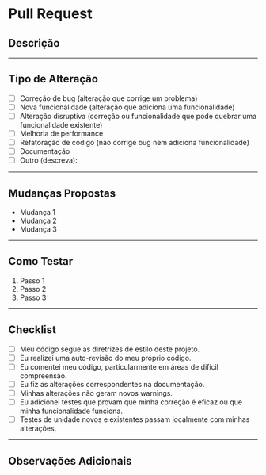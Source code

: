 # Pull Request

## Descrição

<!-- Por favor, inclua um resumo das alterações e qual problema foi resolvido. -->
<!-- Ex: Este PR introduz a funcionalidade X para resolver o problema Y. -->

---

## Tipo de Alteração

<!-- Marque com um "x" todas as opções que se aplicam. -->

- [ ] Correção de bug (alteração que corrige um problema)
- [ ] Nova funcionalidade (alteração que adiciona uma funcionalidade)
- [ ] Alteração disruptiva (correção ou funcionalidade que pode quebrar uma funcionalidade existente)
- [ ] Melhoria de performance
- [ ] Refatoração de código (não corrige bug nem adiciona funcionalidade)
- [ ] Documentação
- [ ] Outro (descreva):

---

## Mudanças Propostas

<!-- Descreva em detalhes as mudanças que você fez. -->

- Mudança 1
- Mudança 2
- Mudança 3

---

## Como Testar

<!-- Por favor, descreva os passos para que o revisor possa testar suas alterações. -->
<!-- Ex: 1. Vá para a página X. 2. Clique no botão Y. 3. Verifique se o resultado Z acontece. -->

1. Passo 1
2. Passo 2
3. Passo 3

---

## Checklist

<!-- Revise os pontos a seguir e marque com "x" o que foi feito. -->

- [ ] Meu código segue as diretrizes de estilo deste projeto.
- [ ] Eu realizei uma auto-revisão do meu próprio código.
- [ ] Eu comentei meu código, particularmente em áreas de difícil compreensão.
- [ ] Eu fiz as alterações correspondentes na documentação.
- [ ] Minhas alterações não geram novos warnings.
- [ ] Eu adicionei testes que provam que minha correção é eficaz ou que minha funcionalidade funciona.
- [ ] Testes de unidade novos e existentes passam localmente com minhas alterações.

---

## Observações Adicionais

<!-- Qualquer outra informação que você queira fornecer sobre o PR. -->
